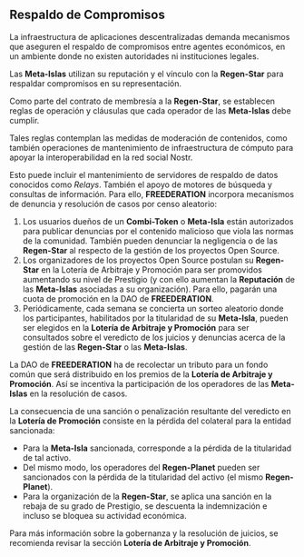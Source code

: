 ## Respaldo de Compromisos

La infraestructura de aplicaciones descentralizadas demanda mecanismos que aseguren el respaldo de compromisos entre agentes económicos, en un ambiente donde no existen autoridades ni instituciones legales.

Las **Meta-Islas** utilizan su reputación y el vínculo con la **Regen-Star** para respaldar compromisos en su representación.

Como parte del contrato de membresía a la **Regen-Star**, se establecen reglas de operación y cláusulas que cada operador de las **Meta-Islas** debe cumplir.

Tales reglas contemplan las medidas de moderación de contenidos, como también operaciones de mantenimiento de infraestructura de cómputo para apoyar la interoperabilidad en la red social Nostr.

Esto puede incluir el mantenimiento de servidores de respaldo de datos conocidos como *Relays*. También el apoyo de motores de búsqueda y consultas de información.
Para ello, **FREEDERATION** incorpora mecanismos de denuncia y resolución de casos por censo aleatorio:

  1) Los usuarios dueños de un **Combi-Token** o **Meta-Isla** están autorizados para publicar denuncias por el contenido malicioso que viola las normas de la comunidad. También pueden denunciar la negligencia o de las **Regen-Star** al respecto de la gestión de los proyectos Open Source.
  2) Los organizadores de los proyectos Open Source postulan su **Regen-Star** en la Lotería de Arbitraje y Promoción para ser promovidos aumentando su nivel de Prestigio (y con ello aumentan la **Reputación** de las **Meta-Islas** asociadas a su organización). Para ello, pagarán una cuota de promoción en la DAO de **FREEDERATION**.
  3) Periódicamente, cada semana se concierta un sorteo aleatorio donde los participantes, habilitados por la titularidad de su **Meta-Isla**, pueden ser elegidos en la **Lotería de Arbitraje y Promoción** para ser consultados sobre el veredicto de los juicios y denuncias acerca de la gestión de las **Regen-Star** o las **Meta-Islas**.

La DAO de **FREEDERATION** ha de recolectar un tributo para un fondo común que será distribuido en los premios de la **Lotería de Arbitraje y Promoción**. Así se incentiva la participación de los operadores de las **Meta-Islas** en la resolución de casos.

La consecuencia de una sanción o penalización resultante del veredicto en la **Lotería de Promoción** consiste en la pérdida del colateral para la entidad sancionada:
  - Para la **Meta-Isla** sancionada, corresponde a la pérdida de la titularidad de tal activo.
  - Del mismo modo, los operadores del **Regen-Planet** pueden ser sancionados con la pérdida de la titularidad del activo (el mismo **Regen-Planet**).
  - Para la organización de la **Regen-Star**, se aplica una sanción en la rebaja de su grado de Prestigio, se descuenta la indemnización e incluso se bloquea su actividad económica.

Para más información sobre la gobernanza y la resolución de juicios, se recomienda revisar la sección **Lotería de Arbitraje y Promoción**.
